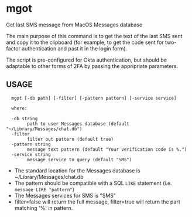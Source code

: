 # mgot
Get last SMS message from MacOS Messages database

The main purpose of this command is to get the text of the last SMS sent and copy it to the clipboard 
(for example, to get the code sent for two-factor authentication and past it in the login form).

The script is pre-configured for Okta authentication, but should be adaptable to other forms of 2FA by passing 
the appripriate parameters.

## USAGE

      mgot [-db path] [-filter] [-pattern pattern] [-service service]

      where:

      -db string
            path to user Messages database (default "~/Library/Messages/chat.db")
      -filter
            filter out pattern (default true)
      -pattern string
            message text pattern (default "Your verification code is %.")
      -service string
            message service to query (default "SMS")

- The standard location for the Messages database is ~/Library/Messages/chat.db
- The pattern should be compatible with a SQL `LIKE` statement (i.e. `message LIKE "pattern"`)
- The Messages services for SMS is "SMS"
- filter=false will return the full message, filter=true will return the part matching '%' in pattern.
